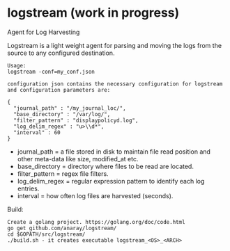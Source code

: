 # logstream (work in progress)
Agent for Log Harvesting

Logstream is a light weight agent for parsing and moving the logs from the source to any configured destination. 

```
Usage:
logstream -conf=my_conf.json

configuration json contains the necessary configuration for logstream and configuration parameters are:

{
  "journal_path" : "/my_journal_loc/",
  "base_directory" : "/var/log/",
  "filter_pattern" : "displaypolicyd.log",
  "log_delim_regex" : "u>\\d*",
  "interval" : 60
}
```

* journal_path = a file stored in disk to maintain file read position and other meta-data like size, modified_at etc.
* base_directory = directory where files to be read are located.
* filter_pattern = regex file filters.
* log_delim_regex = regular expression pattern to identify each log entries.
* interval = how often log files are harvested (seconds).

Build:
```
Create a golang project. https://golang.org/doc/code.html
go get github.com/anaray/logstream/
cd $GOPATH/src/logstream/
./build.sh - it creates executable logstream_<OS>_<ARCH>
```
